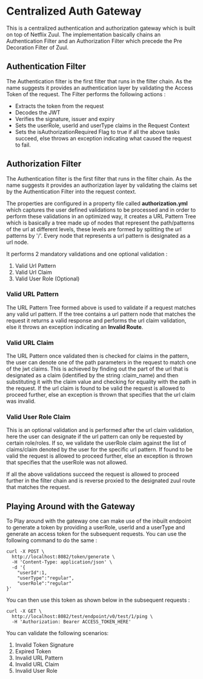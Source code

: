 # Centralized Auth Gateway

This is a centralized authentication and authorization gateway which is built on top of Netflix Zuul.
The implementation basically chains an Authentication Filter and an Authorization Filter which precede the Pre Decoration Filter of Zuul. 

## Authentication Filter

The Authentication filter is the first filter that runs in the filter chain. As the name suggests it provides an authentication layer by validating the Access Token of the request. 
The Filter performs the following actions : 
- Extracts the token from the request
- Decodes the JWT
- Verifies the signature, issuer and expiry
- Sets the userRole, userId and userType claims in the Request Context
- Sets the isAuthorizationRequired Flag to true if all the above tasks succeed, else throws an exception indicating what caused the request to fail.


## Authorization Filter

The Authentication filter is the first filter that runs in the filter chain. As the name suggests it provides an authorization layer by validating the claims set by the Authentication Filter into the request context. 

The properties are configured in a property file called <strong>authorization.yml</strong> which captures the user defined validations to be processed and in order to perform these validations in an optimized way, it creates a URL Pattern Tree which is basically a tree made up of nodes that represent the path/patterns of the url at different levels, these levels are formed by splitting the url patterns by '/'. Every node that represents a url pattern is designated as a url node.

It performs 2 mandatory validations and one optional validation :

1. Valid Url Pattern
2. Valid Url Claim
3. Valid User Role (Optional)


  ### Valid URL Pattern
  The URL Pattern Tree formed above is used to validate if a request matches any valid url pattern. If the tree contains a url pattern node that matches the request it returns a valid response and performs the url claim validation, else it throws an exception indicating an <strong>Invalid Route</strong>.

  ### Valid URL Claim
  The URL Pattern once validated then is checked for claims in the pattern, the user can denote one of the path parameters in the request to match one of the jwt claims. This is achieved by finding out the part of the url that is designated as a claim (identified by the string :claim_name) and then substituting it with the claim value and checking for equality with the path in the request. If the url claim is found to be valid the request is allowed to proceed further, else an exception is thrown that specifies that the url claim was invalid.

  ### Valid User Role Claim
  This is an optional validation and is performed after the url claim validation, here the user can designate if the url pattern can only be requested by certain role/roles. If so, we validate the userRole claim against the list of claims/claim denoted by the user for the specific url pattern. If found to be valid the request is allowed to proceed further, else an exception is thrown that specifies that the userRole was not allowed.


If all the above validations succeed the request is allowed to proceed further in the filter chain and is reverse proxied to the designated zuul route that matches the request.



## Playing Around with the Gateway

To Play around with the gateway one can make use of the inbuilt endpoint to generate a token by providing a userRole, userId and a userType and generate an access token for the subsequent requests. You can use the following command to do the same : 

```
curl -X POST \
  http://localhost:8082/token/generate \
  -H 'Content-Type: application/json' \
  -d '{
	"userId":1,
	"userType":"regular",
	"userRole":"regular"
}'
```
You can then use this token as shown below in the subsequent requests :

```
curl -X GET \
  http://localhost:8082/test/endpoint/v0/test/1/ping \
  -H 'Authorization: Bearer ACCESS_TOKEN_HERE'
```

You can validate the following scenarios: 
1. Invalid Token Signature
2. Expired Token
3. Invalid URL Pattern
4. Invalid URL Claim
5. Invalid User Role

